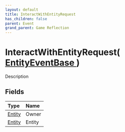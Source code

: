 ```yaml
---
layout: default
title: InteractWithEntityRequest
has_children: false
parent: Event
grand_parent: Game Reflection
---
```

# InteractWithEntityRequest( [ EntityEventBase ](/riftbreaker-wiki/docs/game-reflection/events/entity_event_base/) )
Description 

## Fields

| Type | Name |
|:----------|:--------------|
| [Entity](/riftbreaker-wiki/docs/game-reflection/classes/entity/) | Owner |
| [Entity](/riftbreaker-wiki/docs/game-reflection/classes/entity/) | Entity |

